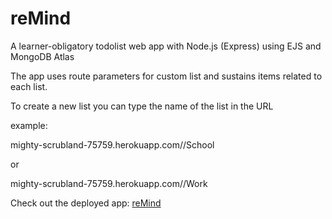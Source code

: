 # reMind
A learner-obligatory todolist web app with Node.js (Express) using EJS and MongoDB Atlas 

The app uses route parameters for custom list and sustains items related to each list.

To create a new list you can type the name of the list in the URL

example: 

  mighty-scrubland-75759.herokuapp.com//School

or

  mighty-scrubland-75759.herokuapp.com//Work


Check out the deployed app: <a target="_blank" href="https://mighty-scrubland-75759.herokuapp.com/">reMind</a>
